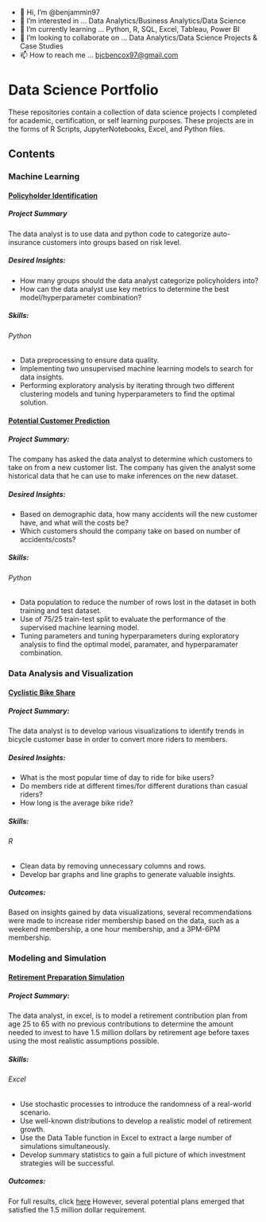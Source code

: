 - 👋 Hi, I’m @benjammin97
- 👀 I’m interested in ... Data Analytics/Business Analytics/Data Science
- 🌱 I’m currently learning ... Python, R, SQL, Excel, Tableau, Power BI
- 💞️ I’m looking to collaborate on ... Data Analytics/Data Science Projects & Case Studies
- 📫 How to reach me ... bjcbencox97@gmail.com

# Data Science Portfolio
These repositories contain a collection of data science projects I completed for academic, certification, or self learning purposes. These projects are in the forms of R Scripts, JupyterNotebooks, Excel, and Python files. 

## Contents
### Machine Learning
#### [Policyholder Identification](https://github.com/benjammin97/PolicyholderIdentification#readme)
##### Project Summary
The data analyst is to use data and python code to categorize auto-insurance customers into groups based on risk level.
##### Desired Insights:
* How many groups should the data analyst categorize policyholders into?
* How can the data analyst use key metrics to determine the best model/hyperparameter combination?
##### Skills:
###### Python
* Data preprocessing to ensure data quality.
* Implementing two unsupervised machine learning models to search for data insights. 
* Performing exploratory analysis by iterating through two different clustering models and tuning hyperparameters to find the optimal solution. 


#### [Potential Customer Prediction](https://github.com/benjammin97/PotentialCustomerPrediction#readme)
##### Project Summary:
The company has asked the data analyst to determine which customers to take on from a new customer list. The company has given the analyst some historical data that he can use to make inferences on the new dataset. 
##### Desired Insights:
* Based on demographic data, how many accidents will the new customer have, and what will the costs be?
* Which customers should the company take on based on number of accidents/costs?
##### Skills:
###### Python
* Data population to reduce the number of rows lost in the dataset in both training and test dataset.
* Use of 75/25 train-test split to evaluate the performance of the supervised machine learning model.
* Tuning parameters and tuning hyperparameters during exploratory analysis to find the optimal model, paramater, and hyperparamater combination.

### Data Analysis and Visualization
#### [Cyclistic Bike Share](https://github.com/benjammin97/CyclisticBikeShare)
##### Project Summary:
The data analyst is to develop various visualizations to identify trends in bicycle customer base in order to convert more riders to members.
##### Desired Insights:
* What is the most popular time of day to ride for bike users?
* Do members ride at different times/for different durations than casual riders?
* How long is the average bike ride?
##### Skills:
###### R
* Clean data by removing unnecessary columns and rows.
* Develop bar graphs and line graphs to generate valuable insights.
##### Outcomes:
Based on insights gained by data visualizations, several recommendations were made to increase rider membership based on the data, such as a weekend membership, a one hour membership, and a 3PM-6PM membership.

### Modeling and Simulation
#### [Retirement Preparation Simulation](https://github.com/benjammin97/RetirementSimulation/blob/main/README.md)
##### Project Summary: 
The data analyst, in excel, is to model a retirement contribution plan from age 25 to 65 with no previous contributions to determine the amount needed to invest to have 1.5 million dollars by retirement age before taxes using the most realistic assumptions possible. 
##### Skills:
###### Excel
* Use stochastic processes to introduce the randomness of a real-world scenario.
* Use well-known distributions to develop a realistic model of retirement growth.
* Use the Data Table function in Excel to extract a large number of simulations simultaneously.
* Develop summary statistics to gain a full picture of which investment strategies will be successful.
##### Outcomes:
For full results, click [here](https://github.com/benjammin97/RetirementSimulation/blob/main/Final%20Project%20610.docx) However, several potential plans emerged that satisfied the 1.5 million dollar requirement.
